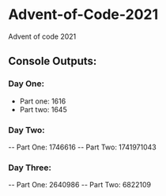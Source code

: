# Advent-of-Code-2021
Advent of code 2021

## Console Outputs:
### Day One: 
- Part one: 1616
- Part two: 1645

### Day Two:
-- Part One: 1746616
-- Part Two: 1741971043

### Day Three:
-- Part One: 2640986
-- Part Two: 6822109
